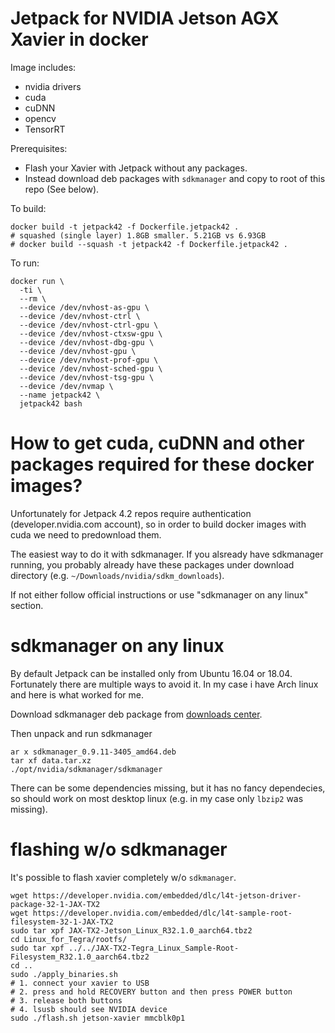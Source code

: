# Jetpack for NVIDIA Jetson AGX Xavier in docker

Image includes:
- nvidia drivers
- cuda
- cuDNN
- opencv
- TensorRT

Prerequisites:
- Flash your Xavier with Jetpack without any packages.
- Instead download deb packages with `sdkmanager` and copy to root of this repo (See below).

To build:
```
docker build -t jetpack42 -f Dockerfile.jetpack42 .
# squashed (single layer) 1.8GB smaller. 5.21GB vs 6.93GB
# docker build --squash -t jetpack42 -f Dockerfile.jetpack42 .
```

To run:
```
docker run \
  -ti \
  --rm \
  --device /dev/nvhost-as-gpu \
  --device /dev/nvhost-ctrl \
  --device /dev/nvhost-ctrl-gpu \
  --device /dev/nvhost-ctxsw-gpu \
  --device /dev/nvhost-dbg-gpu \
  --device /dev/nvhost-gpu \
  --device /dev/nvhost-prof-gpu \
  --device /dev/nvhost-sched-gpu \
  --device /dev/nvhost-tsg-gpu \
  --device /dev/nvmap \
  --name jetpack42 \
  jetpack42 bash
```

# How to get cuda, cuDNN and other packages required for these docker images?

Unfortunately for Jetpack 4.2 repos require authentication (developer.nvidia.com account),
so in order to build docker images with cuda we need to predownload them.

The easiest way to do it with sdkmanager. If you alsready have sdkmanager running, you probably already have these
packages under download directory (e.g. `~/Downloads/nvidia/sdkm_downloads`).

If not either follow official instructions or use "sdkmanager on any linux" section.

# sdkmanager on any linux

By default Jetpack can be installed only from Ubuntu 16.04 or 18.04. Fortunately there are multiple ways to avoid it. In my case i have Arch linux and here is what worked for me.

Download sdkmanager deb package from [downloads center](https://developer.nvidia.com/embedded/downloads).

Then unpack and run sdkmanager
```
ar x sdkmanager_0.9.11-3405_amd64.deb
tar xf data.tar.xz
./opt/nvidia/sdkmanager/sdkmanager
```

There can be some dependencies missing, but it has no fancy dependecies, so should work on most desktop linux (e.g. in my case only `lbzip2` was missing).

# flashing w/o sdkmanager

It's possible to flash xavier completely w/o `sdkmanager`.

```
wget https://developer.nvidia.com/embedded/dlc/l4t-jetson-driver-package-32-1-JAX-TX2
wget https://developer.nvidia.com/embedded/dlc/l4t-sample-root-filesystem-32-1-JAX-TX2
sudo tar xpf JAX-TX2-Jetson_Linux_R32.1.0_aarch64.tbz2
cd Linux_for_Tegra/rootfs/
sudo tar xpf ../../JAX-TX2-Tegra_Linux_Sample-Root-Filesystem_R32.1.0_aarch64.tbz2
cd ..
sudo ./apply_binaries.sh
# 1. connect your xavier to USB
# 2. press and hold RECOVERY button and then press POWER button
# 3. release both buttons
# 4. lsusb should see NVIDIA device
sudo ./flash.sh jetson-xavier mmcblk0p1
```
